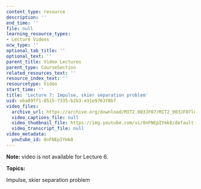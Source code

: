 ```yaml
---
content_type: resource
description: ''
end_time: ''
file: null
learning_resource_types:
- Lecture Videos
ocw_type: ''
optional_tab_title: ''
optional_text: ''
parent_title: Video Lectures
parent_type: CourseSection
related_resources_text: ''
resource_index_text: ''
resourcetype: Video
start_time: ''
title: 'Lecture 7: Impulse, skier separation problem'
uid: eba89ff1-8515-7335-b2b3-e31e9763f8b7
video_files:
  archive_url: https://archive.org/download/MIT2.003JF07/MIT2_003JF07lec07_220k.mp4
  video_captions_file: null
  video_thumbnail_file: https://img.youtube.com/vi/0nFNEpIYmk8/default.jpg
  video_transcript_file: null
video_metadata:
  youtube_id: 0nFNEpIYmk8
---
```


**Note:** video is not available for Lecture 6.

**Topics:**

Impulse, skier separation problem



